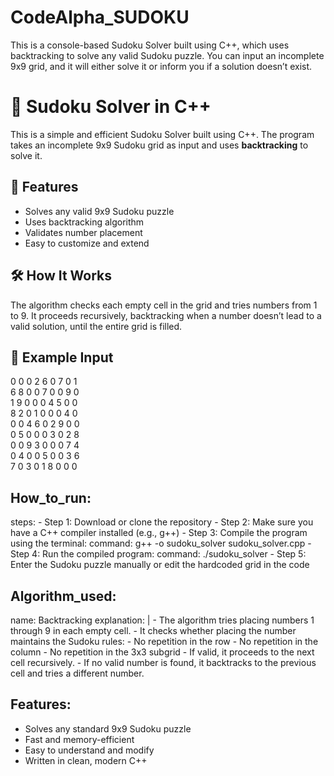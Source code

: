 # CodeAlpha_SUDOKU
This is a console-based Sudoku Solver built using C++, which uses backtracking to solve any valid Sudoku puzzle. You can input an incomplete 9x9 grid, and it will either solve it or inform you if a solution doesn’t exist.

# 🧩 Sudoku Solver in C++

This is a simple and efficient Sudoku Solver built using C++. The program takes an incomplete 9x9 Sudoku grid as input and uses **backtracking** to solve it.

## 📌 Features
- Solves any valid 9x9 Sudoku puzzle
- Uses backtracking algorithm
- Validates number placement
- Easy to customize and extend

## 🛠️ How It Works
The algorithm checks each empty cell in the grid and tries numbers from 1 to 9. It proceeds recursively, backtracking when a number doesn’t lead to a valid solution, until the entire grid is filled.

## 🧮 Example Input
0 0 0 2 6 0 7 0 1 <br>
6 8 0 0 7 0 0 9 0 <br>
1 9 0 0 0 4 5 0 0 <br>
8 2 0 1 0 0 0 4 0 <br>
0 0 4 6 0 2 9 0 0 <br>
0 5 0 0 0 3 0 2 8 <br>
0 0 9 3 0 0 0 7 4 <br>
0 4 0 0 5 0 0 3 6 <br>
7 0 3 0 1 8 0 0 0 <br>


## How_to_run:
  steps:
    - Step 1: Download or clone the repository
    - Step 2: Make sure you have a C++ compiler installed (e.g., g++)
    - Step 3: Compile the program using the terminal:
        command: g++ -o sudoku_solver sudoku_solver.cpp
    - Step 4: Run the compiled program:
        command: ./sudoku_solver
    - Step 5: Enter the Sudoku puzzle manually or edit the hardcoded grid in the code

## Algorithm_used:
  name: Backtracking
  explanation: |
    - The algorithm tries placing numbers 1 through 9 in each empty cell.
    - It checks whether placing the number maintains the Sudoku rules:
        - No repetition in the row
        - No repetition in the column
        - No repetition in the 3x3 subgrid
    - If valid, it proceeds to the next cell recursively.
    - If no valid number is found, it backtracks to the previous cell and tries a different number.

## Features:
  - Solves any standard 9x9 Sudoku puzzle
  - Fast and memory-efficient
  - Easy to understand and modify
  - Written in clean, modern C++
